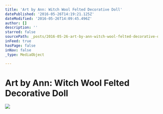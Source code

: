 ```yaml
---
title: 'Art by Ann: Witch Wool Felted Decorative Doll'
datePublished: '2016-05-26T14:19:21.125Z'
dateModified: '2016-05-26T14:09:45.496Z'
author: []
description: ''
starred: false
sourcePath: _posts/2016-05-26-art-by-ann-witch-wool-felted-decorative-doll.md
inFeed: true
hasPage: false
inNav: false
_type: MediaObject

---
```

# Art by Ann: Witch Wool Felted Decorative Doll
![](https://the-grid-user-content.s3-us-west-2.amazonaws.com/34439fab-9268-45a6-9dd0-9b4532e07473.jpg)